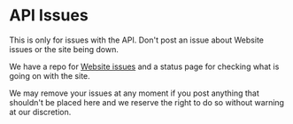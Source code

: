 # API Issues

This is only for issues with the API. Don't post an issue about Website issues or the site being down. 

We have a repo for [Website issues](https://github.com/What-The-FAQ/Website) and a status page for checking what is going on with the site.



We may remove your issues at any moment if you post anything that shouldn't be placed here and we reserve the right to do so without warning at our discretion.
